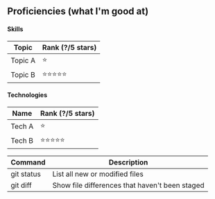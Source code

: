 ## Proficiencies (what I'm good at)

#### Skills
|Topic|Rank (?/5 stars)|
|-----|----------------|
|Topic A|:star:|
|Topic B|:star::star::star::star::star:|

#### Technologies
|Name|Rank (?/5 stars)|
|-----|----------------|
|Tech A|:star:|
|Tech B|:star::star::star::star::star:|



| Command | Description |
| --- | --- |
| git status | List all new or modified files |
| git diff | Show file differences that haven't been staged |